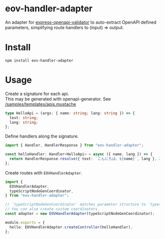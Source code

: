 # eov-handler-adapter

An adapter for [express-openapi-validator](https://github.com/cdimascio/express-openapi-validator) to auto-extract OpenAPI defined parameters, simplifying route handlers to (input) => output.

# Install

```
npm install eov-handler-adapter
```

# Usage

Create a signature for each api.  
This may be generated with openapi-generator. See [/samples/templates/apis.mustache](/samples/templates/apis.mustache)

```typescript
type HelloApi = (args: { name: string; lang: string }) => {
  text: string;
  lang: string;
};
```

Define handlers along the signature.

```typescript
import { Handler, HandlerResponse } from "eov-handler-adapter";

const helloHandler: Handler<HelloApi> = async ({ name, lang }) => {
  return HandlerResponse.resolve({ text: `こんにちは、${name}`, lang }, 200);
};
```

Create routes with `EOVHandlerAdapter`.

```typescript
import {
  EOVHandlerAdapter,
  typeScriptNodeGenCoordinator,
} from "eov-handler-adapter";

// `typeScriptNodeGenCoordinator` matches parameter structure to `typescript-node` generator of openapi-generator
// You can also create custom coordinators.
const adapter = new EOVHandlerAdapter(typeScriptNodeGenCoordinator);

module.exports = {
  hello: EOVHandlerAdapter.createController(helloHandler),
};
```
